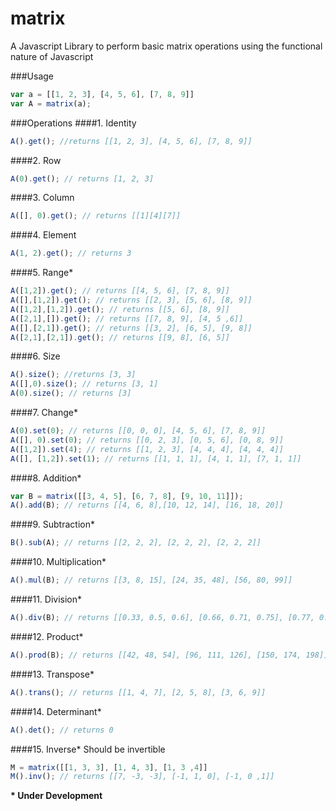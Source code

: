 matrix
======

A Javascript Library to perform basic matrix operations using the functional nature of Javascript

###Usage
```javascript
var a = [[1, 2, 3], [4, 5, 6], [7, 8, 9]]
var A = matrix(a);
```

###Operations
####1. Identity
```javascript
A().get(); //returns [[1, 2, 3], [4, 5, 6], [7, 8, 9]]
```
####2. Row
```javascript
A(0).get(); // returns [1, 2, 3]
```
####3. Column
```javascript
A([], 0).get(); // returns [[1][4][7]]
```
####4. Element
```javascript
A(1, 2).get(); // returns 3
```
####5. Range*
```javascript
A([1,2]).get(); // returns [[4, 5, 6], [7, 8, 9]]
A([],[1,2]).get(); // returns [[2, 3], [5, 6], [8, 9]]
A([1,2],[1,2]).get(); // returns [[5, 6], [8, 9]]
A([2,1],[]).get(); // returns [[7, 8, 9], [4, 5 ,6]]
A([],[2,1]).get(); // returns [[3, 2], [6, 5], [9, 8]]
A([2,1],[2,1]).get(); // returns [[9, 8], [6, 5]]
```
####6. Size
```javascript
A().size(); //returns [3, 3]
A([],0).size(); // returns [3, 1]
A(0).size(); // returns [3]
```
####7. Change*
```javascript
A(0).set(0); // returns [[0, 0, 0], [4, 5, 6], [7, 8, 9]]
A([], 0).set(0); // returns [[0, 2, 3], [0, 5, 6], [0, 8, 9]]
A([1,2]).set(4); // returns [[1, 2, 3], [4, 4, 4], [4, 4, 4]]
A([], [1,2]).set(1); // returns [[1, 1, 1], [4, 1, 1], [7, 1, 1]]
```
####8. Addition*
```javascript
var B = matrix([[3, 4, 5], [6, 7, 8], [9, 10, 11]]);
A().add(B); // returns [[4, 6, 8],[10, 12, 14], [16, 18, 20]]
```
####9. Subtraction*
```javascript
B().sub(A); // returns [[2, 2, 2], [2, 2, 2], [2, 2, 2]]
```
####10. Multiplication*
```javascript
A().mul(B); // returns [[3, 8, 15], [24, 35, 48], [56, 80, 99]]
```
####11. Division*
```javascript
A().div(B); // returns [[0.33, 0.5, 0.6], [0.66, 0.71, 0.75], [0.77, 0.8, 0.81]]
```
####12. Product*
```javascript
A().prod(B); // returns [[42, 48, 54], [96, 111, 126], [150, 174, 198]]
```
####13. Transpose*
```javascript
A().trans(); // returns [[1, 4, 7], [2, 5, 8], [3, 6, 9]]
```
####14. Determinant*
```javascript
A().det(); // returns 0
```
####15. Inverse*
Should be invertible
```javascript
M = matrix([[1, 3, 3], [1, 4, 3], [1, 3 ,4]]
M().inv(); // returns [[7, -3, -3], [-1, 1, 0], [-1, 0 ,1]]
```

__* Under Development__
